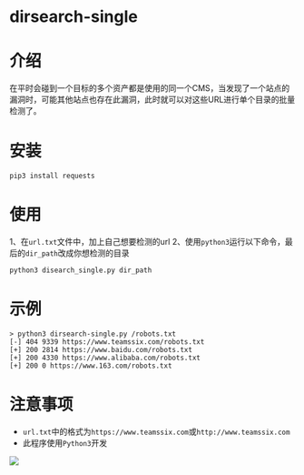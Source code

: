 # dirsearch-single
# 介绍
在平时会碰到一个目标的多个资产都是使用的同一个CMS，当发现了一个站点的漏洞时，可能其他站点也存在此漏洞，此时就可以对这些URL进行单个目录的批量检测了。

# 安装
```
pip3 install requests
```
# 使用
1、在`url.txt`文件中，加上自己想要检测的url
2、使用`python3`运行以下命令，最后的`dir_path`改成你想检测的目录

```
python3 disearch_single.py dir_path
```
# 示例
```
> python3 dirsearch-single.py /robots.txt
[-] 404 9339 https://www.teamssix.com/robots.txt
[+] 200 2814 https://www.baidu.com/robots.txt
[+] 200 4330 https://www.alibaba.com/robots.txt
[+] 200 0 https://www.163.com/robots.txt
```

# 注意事项
* `url.txt`中的格式为`https://www.teamssix.com`或`http://www.teamssix.com`
* 此程序使用`Python3`开发

![](https://teamssix.oss-cn-hangzhou.aliyuncs.com/TeamsSix_Subscription_Logo2.png)
